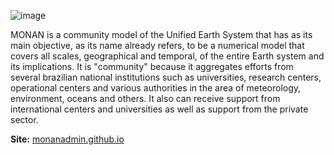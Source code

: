 ![image](https://github.com/monanadmin/monanadmin.github.io/assets/41485190/fbeaef0e-fdc2-440e-a592-34c13a01c8eb)

MONAN is a community model of the Unified Earth System that has as its main objective, as its name already refers, to be a numerical model that covers all scales, geographical and temporal, of the entire Earth system and its implications. It is "community" because it aggregates efforts from several brazilian national institutions such as universities, research centers, operational centers and various authorities in the area of meteorology, environment, oceans and others. It also can receive support from international centers and universities as well as support from the private sector.

**Site:** [monanadmin.github.io](http://monanadmin.github.io)
